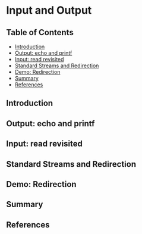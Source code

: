 # Input and Output

## Table of Contents

<!-- START doctoc generated TOC please keep comment here to allow auto update -->
<!-- DON'T EDIT THIS SECTION, INSTEAD RE-RUN doctoc TO UPDATE -->

- [Introduction](#introduction)
- [Output: echo and printf](#output-echo-and-printf)
- [Input: read revisited](#input-read-revisited)
- [Standard Streams and Redirection](#standard-streams-and-redirection)
- [Demo: Redirection](#demo-redirection)
- [Summary](#summary)
- [References](#references)

<!-- END doctoc generated TOC please keep comment here to allow auto update -->

## Introduction

## Output: echo and printf

## Input: read revisited

## Standard Streams and Redirection

## Demo: Redirection

## Summary

## References

